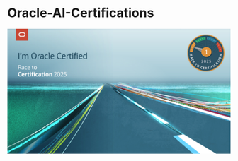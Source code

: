 # Oracle-AI-Certifications

<p align="center">
    <img src="https://github.com/vpnsowmyame/Oracle-AI-Certifications/blob/main/Oracle.jpg" width="900px" alt="Unwind AI">
</p>
